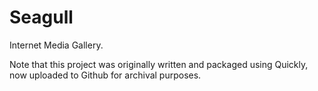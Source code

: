 Seagull
=======
Internet Media Gallery.

Note that this project was originally written and packaged using Quickly, now uploaded to Github for archival purposes.
